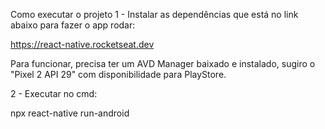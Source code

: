Como executar o projeto
1 - Instalar as dependências que está no link abaixo para fazer o app rodar:

https://react-native.rocketseat.dev

Para funcionar, precisa ter um AVD Manager baixado e instalado, sugiro o "Pixel 2 API 29" com disponibilidade para PlayStore.

2 - Executar no cmd:

npx react-native run-android
